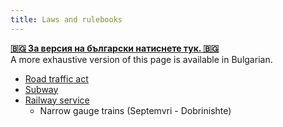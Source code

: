 ```yaml
---
title: Laws and rulebooks
---
```


[**🇧🇬 За версия на български натиснете тук. 🇧🇬**](/bg/rulebooks.html) \
A more exhaustive version of this page is available in Bulgarian.

- [Road traffic act](rulebooks/laws.html)
- [Subway](rulebooks/transport_sofia.html)
- [Railway service](rulebooks/trains.html)
  - Narrow gauge trains (Septemvri - Dobrinishte)
